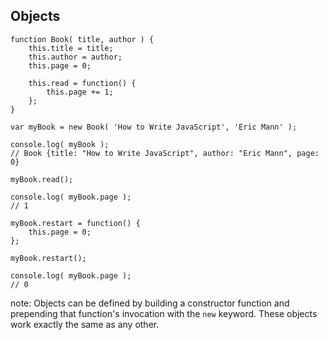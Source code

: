 ##  Objects

<pre><code lang="js">function Book( title, author ) {
    this.title = title;
    this.author = author;    
    this.page = 0;
    
    this.read = function() {
        this.page += 1;
    };
}

var myBook = new Book( 'How to Write JavaScript', 'Eric Mann' );

console.log( myBook );
// Book {title: "How to Write JavaScript", author: "Eric Mann", page: 0}

myBook.read();

console.log( myBook.page );
// 1

myBook.restart = function() {
    this.page = 0;
};

myBook.restart();

console.log( myBook.page );
// 0</code></pre>

note:
    Objects can be defined by building a constructor function and prepending that function's invocation with the `new` keyword. These objects work exactly the same as any other.
